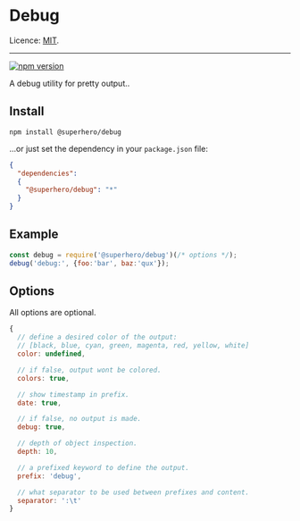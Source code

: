 # Debug

Licence: [MIT](https://opensource.org/licenses/MIT).

---

[![npm version](https://badge.fury.io/js/%40superhero%2Fdebug.svg)](https://badge.fury.io/js/%40superhero%2Fdebug)

A debug utility for pretty output..

## Install

`npm install @superhero/debug`

...or just set the dependency in your `package.json` file:

```json
{
  "dependencies":
  {
    "@superhero/debug": "*"
  }
}
```

## Example

```javascript
const debug = require('@superhero/debug')(/* options */);
debug('debug:', {foo:'bar', baz:'qux'});
```

## Options

All options are optional.

```javascript
{
  // define a desired color of the output:
  // [black, blue, cyan, green, magenta, red, yellow, white]
  color: undefined,

  // if false, output wont be colored.
  colors: true,

  // show timestamp in prefix.
  date: true,

  // if false, no output is made.
  debug: true,

  // depth of object inspection.
  depth: 10,

  // a prefixed keyword to define the output.
  prefix: 'debug',

  // what separator to be used between prefixes and content.
  separator: ':\t'
}
```
